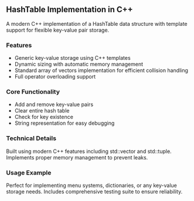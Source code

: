 ## HashTable Implementation in C++

A modern C++ implementation of a HashTable data structure with template support for flexible key-value pair storage.

### Features

- Generic key-value storage using C++ templates
- Dynamic sizing with automatic memory management
- Standard array of vectors implementation for efficient collision handling
- Full operator overloading support

### Core Functionality

- Add and remove key-value pairs
- Clear entire hash table
- Check for key existence
- String representation for easy debugging

### Technical Details

Built using modern C++ features including std::vector and std::tuple. Implements proper memory management to prevent leaks. 

### Usage Example

Perfect for implementing menu systems, dictionaries, or any key-value storage needs. Includes comprehensive testing suite to ensure reliability.
